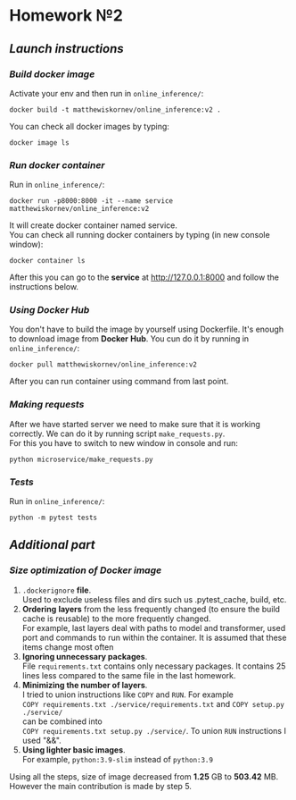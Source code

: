 **Homework №2**
==============================

## *Launch instructions*

### ***Build docker image***
Activate your env and then run in `online_inference/`:
~~~
docker build -t matthewiskornev/online_inference:v2 .
~~~
You can check all docker images by typing:
~~~
docker image ls
~~~


### ***Run docker container***
Run in `online_inference/`:
~~~
docker run -p8000:8000 -it --name service matthewiskornev/online_inference:v2
~~~
It will create docker container named service. <br />
You can check all running docker containers by typing (in new console window):
~~~
docker container ls
~~~
After this you can go to the __service__ at http://127.0.0.1:8000 and follow the instructions below.

### ***Using Docker Hub***
You don't have to build the image by yourself using Dockerfile. It's enough to download image from
__Docker__ __Hub__.
You cun do it by running in `online_inference/`:
~~~
docker pull matthewiskornev/online_inference:v2
~~~
After you can run container using command from last point.

### ***Making requests***
After we have started server we need to make sure that it is working correctly.
We can do it by running script `make_requests.py`. <br />
For this you have to switch to new window in console and run:
~~~
python microservice/make_requests.py
~~~

### ***Tests***
Run in `online_inference/`:
~~~
python -m pytest tests
~~~


## *Additional part*

### ***Size optimization of Docker image***
1. `.dockerignore` __file__. <br />
    Used to exclude useless files and dirs such us .pytest_cache, build, etc.
2. __Ordering__ __layers__ from the less frequently changed (to ensure the build cache is reusable)
   to the more frequently changed. <br />
    For example, last layers deal with paths to model and transformer, used port and 
    commands to run within the container. It is assumed that these items change most often
3. __Ignoring unnecessary packages__. <br />
    File `requirements.txt` contains only necessary packages. It contains 25 lines less compared 
    to the same file in the last homework.
4. __Minimizing the number of layers__. <br />
    I tried to union instructions like `COPY` and `RUN`. For example <br />`COPY requirements.txt ./service/requirements.txt`
    and `COPY setup.py ./service/` <br /> can be combined into <br />
    `COPY requirements.txt setup.py ./service/`.
    To union `RUN` instructions I used "&&".
5. __Using lighter basic images__. <br />
    For example, `python:3.9-slim` instead of `python:3.9`

Using all the steps, size of image decreased from __1.25__ GB to __503.42__ MB. <br />
However the main contribution is made by step 5.
    